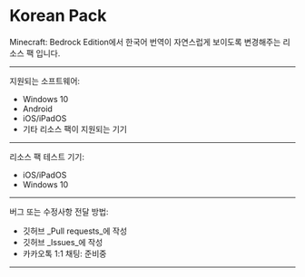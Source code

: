 Korean Pack
==============
Minecraft: Bedrock Edition에서 한국어 번역이 자연스럽게 보이도록 변경해주는 리소스 팩 입니다.
- - - - - - - - - - - - - - - - - - - -
지원되는 소프트웨어:
 * Windows 10
 * Android
 * iOS/iPadOS
 * 기타 리소스 팩이 지원되는 기기
- - - - - - - - - - - - - - - - - - - -
리소스 팩 테스트 기기:
  * iOS/iPadOS
  * Windows 10
- - - - - - - - - - - - - - - - - - - -
버그 또는 수정사항 전달 방법:
 * 깃허브 _Pull requests_에 작성
 * 깃허브 _Issues_에 작성
 * 카카오톡 1:1 채팅: 준비중
- - - - - - - - - - - - - - - - - - - -

